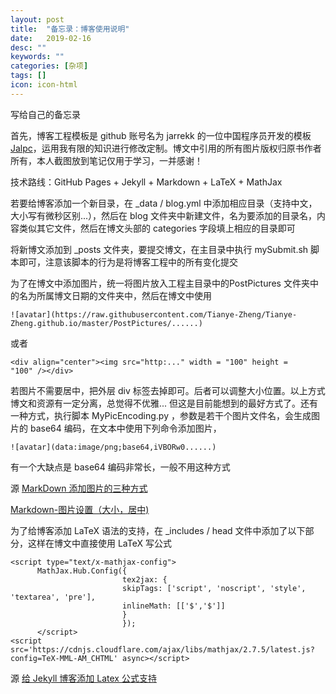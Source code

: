 ```yaml
---
layout: post
title:  "备忘录：博客使用说明"
date:   2019-02-16
desc: ""
keywords: ""
categories: [杂项]
tags: []
icon: icon-html
---
```


写给自己的备忘录

首先，博客工程模板是 github 账号名为 jarrekk 的一位中国程序员开发的模板 [Jalpc](https://github.com/jarrekk/Jalpc)，运用我有限的知识进行修改定制。博文中引用的所有图片版权归原书作者所有，本人截图放到笔记仅用于学习，一并感谢！

技术路线：GitHub Pages + Jekyll + Markdown + LaTeX + MathJax

若要给博客添加一个新目录，在 _data / blog.yml 中添加相应目录（支持中文，大小写有微秒区别...），然后在 blog 文件夹中新建文件，名为要添加的目录名，内容类似其它文件，然后在博文头部的 categories 字段填上相应的目录即可

将新博文添加到 _posts 文件夹，要提交博文，在主目录中执行 mySubmit.sh 脚本即可，注意该脚本的行为是将博客工程中的所有变化提交

为了在博文中添加图片，统一将图片放入工程主目录中的PostPictures 文件夹中的名为所属博文日期的文件夹中，然后在博文中使用

```
![avatar](https://raw.githubusercontent.com/Tianye-Zheng/Tianye-Zheng.github.io/master/PostPictures/......)
```

或者

```
<div align="center"><img src="http:..." width = "100" height =
"100" /></div>
```

若图片不需要居中，把外层 div 标签去掉即可。后者可以调整大小位置。以上方式博文和资源有一定分离，总觉得不优雅... 但这是目前能想到的最好方式了。还有一种方式，执行脚本 MyPicEncoding.py ，参数是若干个图片文件名，会生成图片的 base64 编码，在文本中使用下列命令添加图片，

```
![avatar](data:image/png;base64,iVBORw0......)
```

有一个大缺点是 base64 编码非常长，一般不用这种方式

源 [MarkDown 添加图片的三种方式](https://www.jianshu.com/p/280c6a6f2594)

[Markdown-图片设置（大小，居中)](https://blog.csdn.net/qq_35451572/article/details/79443467)

为了给博客添加 LaTeX 语法的支持，在 _includes / head 文件中添加了以下部分，这样在博文中直接使用 LaTeX 写公式

```
<script type="text/x-mathjax-config">
      MathJax.Hub.Config({
                         tex2jax: {
                         skipTags: ['script', 'noscript', 'style', 'textarea', 'pre'],
                         inlineMath: [['$','$']]
                         }
                         });
      </script>
<script src='https://cdnjs.cloudflare.com/ajax/libs/mathjax/2.7.5/latest.js?config=TeX-MML-AM_CHTML' async></script>

```

源 [给 Jekyll 博客添加 Latex 公式支持](https://todebug.com/add-eqution-support-in-jekyll/)